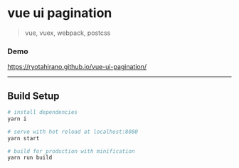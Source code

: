 # vue ui pagination
> vue, vuex, webpack, postcss

### Demo
https://ryotahirano.github.io/vue-ui-pagination/

---

## Build Setup

``` bash
# install dependencies
yarn i

# serve with hot reload at localhost:8080
yarn start

# build for production with minification
yarn run build
```